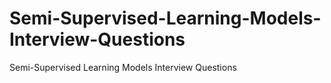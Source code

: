 # Semi-Supervised-Learning-Models-Interview-Questions
Semi-Supervised Learning Models Interview Questions
